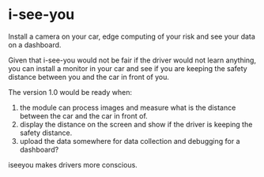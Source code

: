 # i-see-you

Install a camera on your car, edge computing of your risk and see your data on a dashboard. 

Given that i-see-you would not be fair if the driver would not learn anything, you can install a monitor in your car and see if you are keeping the safety distance between you and the car in front of you.

The version 1.0 would be ready when: 

1) the module can process images and measure what is the distance between the car and the car in front of. 
2) display the distance on the screen and show if the driver is keeping the safety distance. 
3) upload the data somewhere for data collection and debugging for a dashboard?

iseeyou makes drivers more conscious.
 
